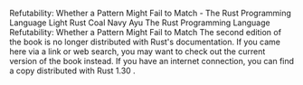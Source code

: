 Refutability: Whether a Pattern Might Fail to Match - The Rust Programming Language
Light
Rust
Coal
Navy
Ayu
The Rust Programming Language
Refutability: Whether a Pattern Might Fail to Match
The second edition of the book is no longer distributed with Rust's documentation.
If you came here via a link or web search, you may want to check out
the current
version of the book
instead.
If you have an internet connection, you can
find a copy distributed with
Rust
1.30
.